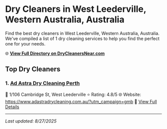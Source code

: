 # Dry Cleaners in West Leederville, Western Australia, Australia

Find the best dry cleaners in West Leederville, Western Australia, Australia. We've compiled a list of 1 dry cleaning services to help you find the perfect one for your needs.

🌐 **[View Full Directory on DryCleanersNear.com](https://drycleanersnear.com/city/Australia/Western%20Australia/West%20Leederville)**

## Top Dry Cleaners

### 1. [Ad Astra Dry Cleaning Perth](https://drycleanersnear.com/dryCleaner/68ad16381d9ee695c9252e4b/ad-astra-dry-cleaning-perth)
📍 1/106 Cambridge St, West Leederville
⭐ Rating: 4.8/5
🌐 Website: https://www.adastradrycleaning.com.au/?utm_campaign=gmb
🔗 [View Full Details](https://drycleanersnear.com/dryCleaner/68ad16381d9ee695c9252e4b/ad-astra-dry-cleaning-perth)


---

*Last updated: 8/27/2025*
